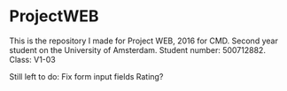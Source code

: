 # ProjectWEB

This is the repository I made for Project WEB, 2016 for CMD. Second year student on the University of Amsterdam. Student number: 500712882. Class: V1-03

Still left to do:
Fix form input fields
Rating?
